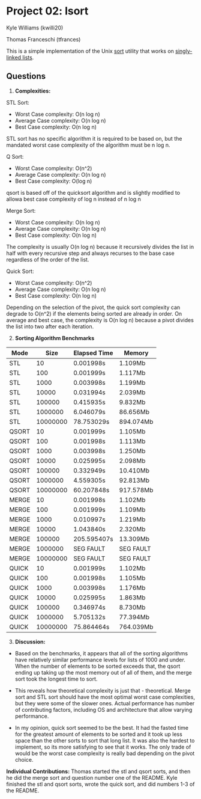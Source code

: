 
Project 02: lsort
===================

Kyle Williams (kwilli20)

Thomas Franceschi (tfrances)

This is a simple implementation of the Unix [sort] utility that works on
[singly-linked lists].

[sort]: http://man7.org/linux/man-pages/man1/sort.1.html
[singly-linked lists]: https://en.wikipedia.org/wiki/Linked_list#Singly_linked_lists

Questions
-
1) **Complexities:**

STL Sort:

- Worst Case complexity: O(n log n)
- Average Case complexity: O(n log n)
- Best Case complexity: O(n log n)

STL sort has no specific algorithm it is required to be based on, but the 
mandated worst case complexity of the algorithm must be n log n.

Q Sort:

- Worst Case complexity: O(n^2)
- Average Case complexity: O(n log n)
- Best Case complexity: O(log n)

qsort is based off of the quicksort algorithm and is slightly modified to 
allowa best case complexity of log n instead of n log n

Merge Sort:

- Worst Case complexity: O(n log n)
- Average Case complexity: O(n log n)
- Best Case complexity: O(n log n)

The complexity is usually O(n log n) because it recursively divides the 
list in half with every recursive step and always recurses to the base case 
regardless of the order of the list. 

Quick Sort:

- Worst Case complexity: O(n^2)
- Average Case complexity: O(n log n)
- Best Case complexity: O(n log n)

Depending on the selection of the pivot, the quick sort complexity can degrade to O(n^2) if the elements being sorted are already in order. On average and best case, the complexity is O(n log n) because a pivot divides the list into two after each iteration.

2) **Sorting Algorithm Benchmarks**

| Mode 	| Size 	  | Elapsed Time  | Memory   |
|---------|-----------|---------------|----------|
| STL		| 10		  | 0.001998s     | 1.109Mb  |
| STL		| 100		  | 0.001999s     | 1.117Mb  |
| STL		| 1000		  | 0.003998s     | 1.199Mb  |
| STL		| 10000	  | 0.031994s     | 2.039Mb  |
| STL		| 100000	  | 0.415935s     | 9.832Mb  |
| STL		| 1000000	  | 6.046079s     | 86.656Mb |
| STL		| 10000000  | 78.753029s    | 894.074Mb|
| QSORT	| 10		  | 0.001999s     | 1.105Mb  |
| QSORT	| 100		  | 0.001998s     | 1.113Mb  |
| QSORT	| 1000		  | 0.003998s     | 1.250Mb  |
| QSORT	| 10000	  | 0.025995s     | 2.098Mb  |
| QSORT	| 100000	  | 0.332949s     | 10.410Mb |
| QSORT	| 1000000	  | 4.559305s     | 92.813Mb |
| QSORT	| 10000000  | 60.207848s    | 917.578Mb|
| MERGE	| 10		  | 0.001998s     | 1.102Mb  |
| MERGE	| 100		  | 0.001999s     | 1.109Mb  |
| MERGE	| 1000		  | 0.010997s     | 1.219Mb  |
| MERGE	| 10000	  | 1.043840s     | 2.320Mb  |
| MERGE	| 100000	  | 205.595407s   | 13.309Mb |
| MERGE	| 1000000	  | SEG FAULT     | SEG FAULT|
| MERGE	| 10000000  | SEG FAULT     | SEG FAULT|
| QUICK	| 10		  | 0.001999s     | 1.102Mb  |
| QUICK	| 100		  | 0.001998s     | 1.105Mb  |
| QUICK	| 1000		  | 0.003998s     | 1.176Mb  |
| QUICK	| 10000	  | 0.025995s     | 1.863Mb  |
| QUICK	| 100000	  | 0.346974s     | 8.730Mb  |
| QUICK	| 1000000	  | 5.705132s     | 77.394Mb |
| QUICK	| 10000000  | 75.864464s    | 764.039Mb|

3) **Discussion:**

- Based on the benchmarks, it appears that all of the sorting algorithms have relatively similar performance levels for lists of 1000 and under. When the number of elements to be sorted exceeds that, the qsort ending up taking up the most memory out of all of them, and the merge sort took the longest time to sort.

- This reveals how theoretical complexity is just that - theoretical. Merge sort and STL sort should have the most optimal worst case complexities, but they were some of the slower ones. Actual performance has number of contributing factors, including OS and architecture that allow varying performance.

- In my opinion, quick sort seemed to be the best. It had the fasted time for the greatest amount of elements to be sorted and it took up less space than the other sorts to sort that long list. It was also the hardest to implement, so its more satisfying to see that it works. The only trade of would be the worst case complexity is really bad depending on the pivot choice.

**Individual Contributions:**
Thomas started the stl and qsort sorts, and then he did the merge sort and question number one of the README. Kyle finished the stl and qsort sorts, wrote the quick sort, and did numbers 1-3 of the README.